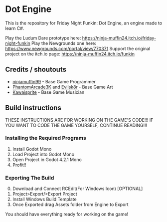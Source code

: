 # Dot Engine

This is the repository for Friday Night Funkin: Dot Engine, an engine made to learn C#.

Play the Ludum Dare prototype here: https://ninja-muffin24.itch.io/friday-night-funkin
Play the Newgrounds one here: https://www.newgrounds.com/portal/view/770371
Support the original project on the itch.io page: https://ninja-muffin24.itch.io/funkin

## Credits / shoutouts

- [ninjamuffin99](https://twitter.com/ninja_muffin99) - Base Game Programmer
- [PhantomArcade3K](https://twitter.com/phantomarcade3k) and [Evilsk8r](https://twitter.com/evilsk8r) - Base Game Art
- [Kawaisprite](https://twitter.com/kawaisprite) - Base Game Musician

## Build instructions

THESE INSTRUCTIONS ARE FOR WORKING ON THE GAME'S CODE!!!
IF YOU WANT TO CODE THE GAME YOURSELF, CONTINUE READING!!!

### Installing the Required Programs

1. Install Godot Mono
2. Load Project into Godot Mono
3. Open Project in Godot 4.2.1 Mono
4. Profit!!

### Exporting The Build
0. Download and Connect RCEdit(For Windows Icon) [OPTIONAL]
1. Project>Export/>Export Project
2. Install Windows Build Template
3. Once Exported drag Assets folder from Engine to Export
   
You should have everything ready for working on the game!
